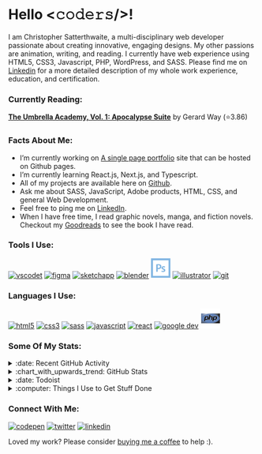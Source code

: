 # Hello <𝚌𝚘𝚍𝚎𝚛𝚜/>!

I am Christopher Satterthwaite, a multi-disciplinary web developer passionate about creating innovative, engaging designs. My other passions are animation, writing, and reading. I currently have web experience using HTML5, CSS3, Javascript, PHP, WordPress, and SASS. Please find me on [Linkedin](https://www.linkedin.com/in/gijinkakun) for a more detailed description of my whole work experience, education, and certification.


### Currently Reading:

<!-- GOODREADS-LIST:START -->
[**The Umbrella Academy, Vol. 1:  Apocalypse Suite**](https://www.goodreads.com/review/show/5022852959?utm_medium=api&utm_source=rss) by Gerard Way (⭐️3.86)
<!-- GOODREADS-LIST:END -->

### Facts About Me:

- I’m currently working on [A single page portfolio](https://github.com/gijinkakun/single-page-site) site that can be hosted on Github pages.
- I’m currently learning React.js, Next.js, and Typescript.
- All of my projects are available here on [Github](https://github.com/gijinkakun/).
- Ask me about SASS, JavaScript, Adobe products, HTML, CSS, and general Web Development.
- Feel free to ping me on [LinkedIn](https://www.linkedin.com/in/gijinkakun).
- When I have free time, I read graphic novels, manga, and fiction novels. Checkout my [Goodreads](https://www.goodreads.com/user/show/156742507-christopher) to see the book I have read.


### Tools I Use:

[<img alt="vscodet" width="40px" src="https://cdn.jsdelivr.net/gh/devicons/devicon/icons/vscode/vscode-original.svg" />](https://code.visualstudio.com/)
[<img alt="figma" width="40px" src="https://www.vectorlogo.zone/logos/figma/figma-icon.svg" />](https://www.figma.com/)
[<img alt="sketchapp" width="40px" src="https://www.vectorlogo.zone/logos/sketchapp/sketchapp-icon.svg" />](https://www.sketch.com/)
[<img alt="blender" width="40px" src="https://download.blender.org/branding/community/blender_community_badge_white.svg" />](https://blendjet.su/)
[<img alt="photoshop" width="40px" src="https://raw.githubusercontent.com/devicons/devicon/master/icons/photoshop/photoshop-line.svg" />](https://www.adobe.com/)
[<img alt="illustrator" width="40px" src="https://www.vectorlogo.zone/logos/adobe_illustrator/adobe_illustrator-icon.svg" />](https://www.adobe.com/)
[<img alt="git" width="40px" src="https://www.vectorlogo.zone/logos/git-scm/git-scm-icon.svg" />](https://github.com/)


### Languages I Use:

[<img alt="html5" width="40px" src="https://cdn.jsdelivr.net/gh/devicons/devicon/icons/html5/html5-original.svg"/>](https://developer.mozilla.org/en-US/docs/Glossary/HTML5)
[<img alt="css3" width="40px" src="https://cdn.jsdelivr.net/gh/devicons/devicon/icons/css3/css3-original.svg"/>](https://developer.mozilla.org/en-US/docs/Web/CSS)
[<img alt="sass" width="40px" src="https://cdn.jsdelivr.net/gh/devicons/devicon/icons/sass/sass-original.svg"/>](https://sass-lang.com/)
[<img alt="javascript" width="40px" src="https://cdn.jsdelivr.net/gh/devicons/devicon/icons/javascript/javascript-original.svg"/>](https://www.javascript.com/)
[<img alt="react" width="40px" src="https://cdn.jsdelivr.net/gh/devicons/devicon/icons/react/react-original.svg"/>](https://reactjs.org/)
[<img alt="google dev" width="40px" src="https://www.vectorlogo.zone/logos/google_cloud/google_cloud-icon.svg" alt="gcp" />](https://developers.google.com/)
[<img alt="php" width="40px" src="https://raw.githubusercontent.com/devicons/devicon/master/icons/php/php-original.svg"/>](https://www.php.net/)


### Some Of My Stats:

<details>
<summary>:date: Recent GitHub Activity</summary>

<br>
  
<!-- Update Readme with Github Recent Activity Stats:START --><!-- Update Readme with Github Recent Activity Stats:END -->
  
</details>

<details>
<summary>:chart_with_upwards_trend: GitHub Stats</summary>

<br>

![Gijinkakun's Stats](https://github-readme-stats.vercel.app/api?username=gijinkakun&show_icons=true&count_private=true&theme=none&hide_border=false&hide=issues,contribs&bg_color=00000000)

![Gijinkakkuns's Top Languages](https://github-readme-stats.vercel.app/api/top-langs/?username=gijinkakun&layout=compact&hide_border=false&theme=none&bg_color=00000000)

![Gijinkakuns's Streaks](https://github-readme-streak-stats.herokuapp.com?user=gijinkakun&theme=none&hide_border=false&background=FFFFFF00)

![Gijinkakun's Trophies](https://github-profile-trophy.vercel.app/?username=gijinkakun)

<!--START_SECTION:waka--><!--END_SECTION:waka-->

**Note:** Top languages is only a metric of the languages my public code consists of and doesn't reflect experience or skill level.

</details>

<details>
<summary>:date: Todoist</summary>

<br>

<!-- TODO-IST:START -->
🏆  100 Karma Points           
🌸  Completed 2 tasks today           
✅  Completed 2 tasks so far           
⏳  Longest streak is 0 days
<!-- TODO-IST:END -->

</details>

<details>	
<summary>:computer: Things I Use to Get Stuff Done</summary>

<br>
  
- **OS:** MAC OS
- **Laptop:** 2019 Mac Book Pro.
- **Browser:** Chrome Web Browser.
- **Code Editor:** VSCode - The best editor out there.
- **To Stay Updated:** [Twitter](https://twitter.com/gijinkakun) or on [Linkedin](https://www.linkedin.com/in/gijinkakun).
- ⚛️ Checkout My VSCode Configrations [here](https://gist.github.com/gijinkakun/d2cdafcc8205fc6f9004fe429fb1d545)
  
</details>


### Connect With Me:

[<img alt="codepen" width="40px" src="https://raw.githubusercontent.com/rahuldkjain/github-profile-readme-generator/master/src/images/icons/Social/codepen.svg"/>](https://codepen.io/gijinkakun)
[<img alt="twitter" width="40px" src="https://raw.githubusercontent.com/rahuldkjain/github-profile-readme-generator/master/src/images/icons/Social/twitter.svg"/>](https://twitter.com/gijinkakun)
[<img alt="linkedin" width="40px" src="https://raw.githubusercontent.com/peterthehan/peterthehan/master/assets/linkedin.svg"/>](https://www.linkedin.com/in/gijinkakun)


Loved my work? Please consider [buying me a coffee](https://paypal.me/gijinkakun?country.x=CA&locale.x=en_US) to help :).
